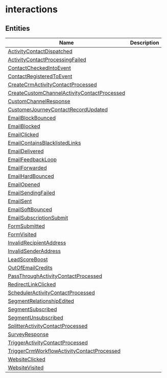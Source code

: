 # interactions


## Entities

|Name|Description|
|---|---|
|[ActivityContactDispatched](https://docs.microsoft.com/en-us/common-data-model/schema/core/applicationcommon/foundationcommon/crmcommon/solutions/marketing/interactions/ActivityContactDispatched)|  |
|[ActivityContactProcessingFailed](https://docs.microsoft.com/en-us/common-data-model/schema/core/applicationcommon/foundationcommon/crmcommon/solutions/marketing/interactions/ActivityContactProcessingFailed)|  |
|[ContactCheckedIntoEvent](https://docs.microsoft.com/en-us/common-data-model/schema/core/applicationcommon/foundationcommon/crmcommon/solutions/marketing/interactions/ContactCheckedIntoEvent)|  |
|[ContactRegisteredToEvent](https://docs.microsoft.com/en-us/common-data-model/schema/core/applicationcommon/foundationcommon/crmcommon/solutions/marketing/interactions/ContactRegisteredToEvent)|  |
|[CreateCrmActivityContactProcessed](https://docs.microsoft.com/en-us/common-data-model/schema/core/applicationcommon/foundationcommon/crmcommon/solutions/marketing/interactions/CreateCrmActivityContactProcessed)|  |
|[CreateCustomChannelActivityContactProcessed](https://docs.microsoft.com/en-us/common-data-model/schema/core/applicationcommon/foundationcommon/crmcommon/solutions/marketing/interactions/CreateCustomChannelActivityContactProcessed)|  |
|[CustomChannelResponse](https://docs.microsoft.com/en-us/common-data-model/schema/core/applicationcommon/foundationcommon/crmcommon/solutions/marketing/interactions/CustomChannelResponse)|  |
|[CustomerJourneyContactRecordUpdated](https://docs.microsoft.com/en-us/common-data-model/schema/core/applicationcommon/foundationcommon/crmcommon/solutions/marketing/interactions/CustomerJourneyContactRecordUpdated)|  |
|[EmailBlockBounced](https://docs.microsoft.com/en-us/common-data-model/schema/core/applicationcommon/foundationcommon/crmcommon/solutions/marketing/interactions/EmailBlockBounced)|  |
|[EmailBlocked](https://docs.microsoft.com/en-us/common-data-model/schema/core/applicationcommon/foundationcommon/crmcommon/solutions/marketing/interactions/EmailBlocked)|  |
|[EmailClicked](https://docs.microsoft.com/en-us/common-data-model/schema/core/applicationcommon/foundationcommon/crmcommon/solutions/marketing/interactions/EmailClicked)|  |
|[EmailContainsBlacklistedLinks](https://docs.microsoft.com/en-us/common-data-model/schema/core/applicationcommon/foundationcommon/crmcommon/solutions/marketing/interactions/EmailContainsBlacklistedLinks)|  |
|[EmailDelivered](https://docs.microsoft.com/en-us/common-data-model/schema/core/applicationcommon/foundationcommon/crmcommon/solutions/marketing/interactions/EmailDelivered)|  |
|[EmailFeedbackLoop](https://docs.microsoft.com/en-us/common-data-model/schema/core/applicationcommon/foundationcommon/crmcommon/solutions/marketing/interactions/EmailFeedbackLoop)|  |
|[EmailForwarded](https://docs.microsoft.com/en-us/common-data-model/schema/core/applicationcommon/foundationcommon/crmcommon/solutions/marketing/interactions/EmailForwarded)|  |
|[EmailHardBounced](https://docs.microsoft.com/en-us/common-data-model/schema/core/applicationcommon/foundationcommon/crmcommon/solutions/marketing/interactions/EmailHardBounced)|  |
|[EmailOpened](https://docs.microsoft.com/en-us/common-data-model/schema/core/applicationcommon/foundationcommon/crmcommon/solutions/marketing/interactions/EmailOpened)|  |
|[EmailSendingFailed](https://docs.microsoft.com/en-us/common-data-model/schema/core/applicationcommon/foundationcommon/crmcommon/solutions/marketing/interactions/EmailSendingFailed)|  |
|[EmailSent](https://docs.microsoft.com/en-us/common-data-model/schema/core/applicationcommon/foundationcommon/crmcommon/solutions/marketing/interactions/EmailSent)|  |
|[EmailSoftBounced](https://docs.microsoft.com/en-us/common-data-model/schema/core/applicationcommon/foundationcommon/crmcommon/solutions/marketing/interactions/EmailSoftBounced)|  |
|[EmailSubscriptionSubmit](https://docs.microsoft.com/en-us/common-data-model/schema/core/applicationcommon/foundationcommon/crmcommon/solutions/marketing/interactions/EmailSubscriptionSubmit)|  |
|[FormSubmitted](https://docs.microsoft.com/en-us/common-data-model/schema/core/applicationcommon/foundationcommon/crmcommon/solutions/marketing/interactions/FormSubmitted)|  |
|[FormVisited](https://docs.microsoft.com/en-us/common-data-model/schema/core/applicationcommon/foundationcommon/crmcommon/solutions/marketing/interactions/FormVisited)|  |
|[InvalidRecipientAddress](https://docs.microsoft.com/en-us/common-data-model/schema/core/applicationcommon/foundationcommon/crmcommon/solutions/marketing/interactions/InvalidRecipientAddress)|  |
|[InvalidSenderAddress](https://docs.microsoft.com/en-us/common-data-model/schema/core/applicationcommon/foundationcommon/crmcommon/solutions/marketing/interactions/InvalidSenderAddress)|  |
|[LeadScoreBoost](https://docs.microsoft.com/en-us/common-data-model/schema/core/applicationcommon/foundationcommon/crmcommon/solutions/marketing/interactions/LeadScoreBoost)|  |
|[OutOfEmailCredits](https://docs.microsoft.com/en-us/common-data-model/schema/core/applicationcommon/foundationcommon/crmcommon/solutions/marketing/interactions/OutOfEmailCredits)|  |
|[PassThroughActivityContactProcessed](https://docs.microsoft.com/en-us/common-data-model/schema/core/applicationcommon/foundationcommon/crmcommon/solutions/marketing/interactions/PassThroughActivityContactProcessed)|  |
|[RedirectLinkClicked](https://docs.microsoft.com/en-us/common-data-model/schema/core/applicationcommon/foundationcommon/crmcommon/solutions/marketing/interactions/RedirectLinkClicked)|  |
|[SchedulerActivityContactProcessed](https://docs.microsoft.com/en-us/common-data-model/schema/core/applicationcommon/foundationcommon/crmcommon/solutions/marketing/interactions/SchedulerActivityContactProcessed)|  |
|[SegmentRelationshipEdited](https://docs.microsoft.com/en-us/common-data-model/schema/core/applicationcommon/foundationcommon/crmcommon/solutions/marketing/interactions/SegmentRelationshipEdited)|  |
|[SegmentSubscribed](https://docs.microsoft.com/en-us/common-data-model/schema/core/applicationcommon/foundationcommon/crmcommon/solutions/marketing/interactions/SegmentSubscribed)|  |
|[SegmentUnsubscribed](https://docs.microsoft.com/en-us/common-data-model/schema/core/applicationcommon/foundationcommon/crmcommon/solutions/marketing/interactions/SegmentUnsubscribed)|  |
|[SplitterActivityContactProcessed](https://docs.microsoft.com/en-us/common-data-model/schema/core/applicationcommon/foundationcommon/crmcommon/solutions/marketing/interactions/SplitterActivityContactProcessed)|  |
|[SurveyResponse](https://docs.microsoft.com/en-us/common-data-model/schema/core/applicationcommon/foundationcommon/crmcommon/solutions/marketing/interactions/SurveyResponse)|  |
|[TriggerActivityContactProcessed](https://docs.microsoft.com/en-us/common-data-model/schema/core/applicationcommon/foundationcommon/crmcommon/solutions/marketing/interactions/TriggerActivityContactProcessed)|  |
|[TriggerCrmWorkflowActivityContactProcessed](https://docs.microsoft.com/en-us/common-data-model/schema/core/applicationcommon/foundationcommon/crmcommon/solutions/marketing/interactions/TriggerCrmWorkflowActivityContactProcessed)|  |
|[WebsiteClicked](https://docs.microsoft.com/en-us/common-data-model/schema/core/applicationcommon/foundationcommon/crmcommon/solutions/marketing/interactions/WebsiteClicked)|  |
|[WebsiteVisited](https://docs.microsoft.com/en-us/common-data-model/schema/core/applicationcommon/foundationcommon/crmcommon/solutions/marketing/interactions/WebsiteVisited)|  |
